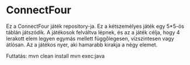 ConnectFour
===========

Ez a ConnectFour játék repository-ja. Ez a kétszemélyes játék egy 5*5-ös táblán játszódik. A játékosok felváltva lépnek, és az a játék célja, hogy 4 lerakott elem legyen egymás mellett függőlegesen, vízszintesen vagy átlósan. Az a játékos nyer, aki hamarabb kirakja a négy elemet.

Futtatás:
    mvn clean install
    mvn exec:java
